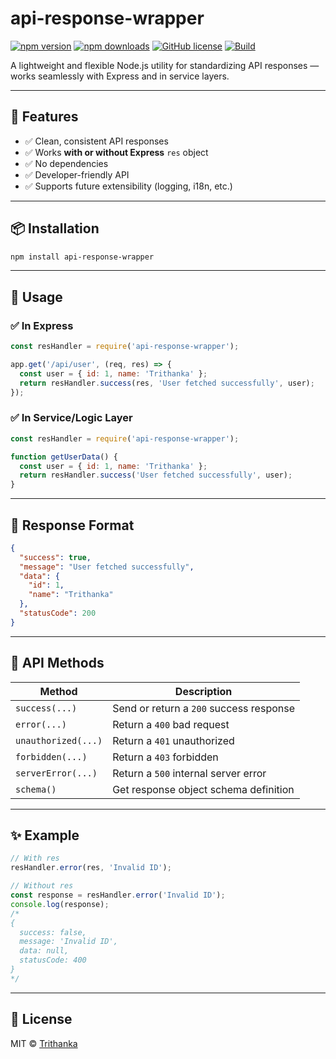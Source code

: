# api-response-wrapper

[![npm version](https://img.shields.io/npm/v/api-response-wrapper)](https://www.npmjs.com/package/api-response-wrapper)
[![npm downloads](https://img.shields.io/npm/dw/api-response-wrapper)](https://www.npmjs.com/package/api-response-wrapper)
[![GitHub license](https://img.shields.io/github/license/Trithanka/api-response-wrapper)](https://github.com/Trithanka/api-response-wrapper/blob/main/LICENSE)
[![Build](https://github.com/Trithanka/api-response-wrapper/actions/workflows/node.js.yml/badge.svg)](https://github.com/Trithanka/api-response-wrapper/actions)

A lightweight and flexible Node.js utility for standardizing API responses — works seamlessly with Express and in service layers.

---

## 🚀 Features

- ✅ Clean, consistent API responses
- ✅ Works **with or without Express** `res` object
- ✅ No dependencies
- ✅ Developer-friendly API
- ✅ Supports future extensibility (logging, i18n, etc.)

---

## 📦 Installation

```bash
npm install api-response-wrapper
```

---

## 🔧 Usage

### ✅ In Express

```js
const resHandler = require('api-response-wrapper');

app.get('/api/user', (req, res) => {
  const user = { id: 1, name: 'Trithanka' };
  return resHandler.success(res, 'User fetched successfully', user);
});
```

### ✅ In Service/Logic Layer

```js
const resHandler = require('api-response-wrapper');

function getUserData() {
  const user = { id: 1, name: 'Trithanka' };
  return resHandler.success('User fetched successfully', user);
}
```

---

## 🧾 Response Format

```json
{
  "success": true,
  "message": "User fetched successfully",
  "data": {
    "id": 1,
    "name": "Trithanka"
  },
  "statusCode": 200
}
```

---

## 📘 API Methods

| Method             | Description                              |
|--------------------|------------------------------------------|
| `success(...)`     | Send or return a `200` success response  |
| `error(...)`       | Return a `400` bad request               |
| `unauthorized(...)`| Return a `401` unauthorized              |
| `forbidden(...)`   | Return a `403` forbidden                 |
| `serverError(...)` | Return a `500` internal server error     |
| `schema()`         | Get response object schema definition    |

---

## ✨ Example

```js
// With res
resHandler.error(res, 'Invalid ID');

// Without res
const response = resHandler.error('Invalid ID');
console.log(response);
/*
{
  success: false,
  message: 'Invalid ID',
  data: null,
  statusCode: 400
}
*/
```

---

## 📄 License

MIT © [Trithanka](https://github.com/Trithanka)
